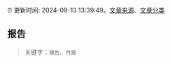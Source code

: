 :alarm_clock: 更新时间: 2024-09-13 13:39:49。[文章来源](/README.md)、[文章分类](/TAGS.md)

## 报告


> 关键字：`报告`、`月报`



